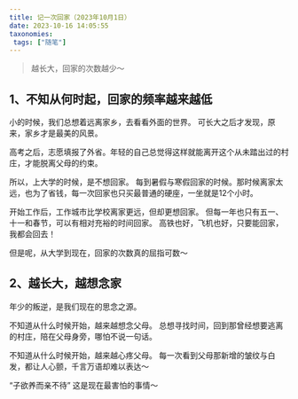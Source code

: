 ```yaml
---
title: 记一次回家（2023年10月1日）
date: 2023-10-16 14:05:55
taxonomies:
 tags: ["随笔"]
---
```


> 越长大，回家的次数越少～

<!--more-->

## 1、不知从何时起，回家的频率越来越低

小的时候，我们总想着远离家乡，去看看外面的世界。
可长大之后才发现，原来，家乡才是最美的风景。

高考之后，志愿填报了外省。年轻的自己总觉得这样就能离开这个从未踏出过的村庄，才能脱离父母的约束。

所以，上大学的时候，是不想回家。
每到暑假与寒假回家的时候。那时候离家太远，也为了省钱，每一次回家也只买最普通的硬座，一坐就是12个小时。

开始工作后，工作城市比学校离家更远，但却更想回家。
但每一年也只有五一、十一和春节，可以有相对充裕的时间回家。
高铁也好，飞机也好，只要能回家，我都会回去！

但是呢，从大学到现在，回家的次数真的屈指可数～

## 2、越长大，越想念家

年少的叛逆，是我们现在的思念之源。

不知道从什么时候开始，越来越想念父母。
总想寻找时间，回到那曾经想要逃离的村庄，陪在父母身旁，哪怕不说一句话。

不知道从什么时候开始，越来越心疼父母。
每一次看到父母那新增的皱纹与白发，都让人心颤，千言万语却难以表达～

“子欲养而亲不待”
这是现在最害怕的事情～
